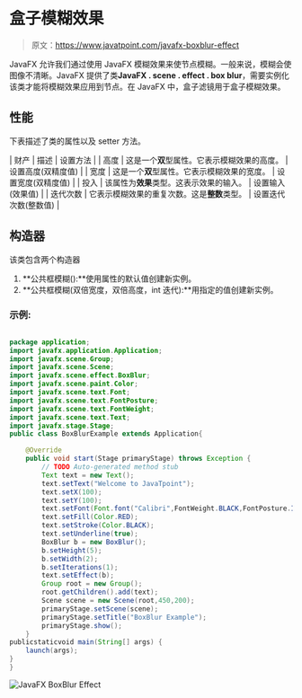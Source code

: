 # 盒子模糊效果

> 原文：<https://www.javatpoint.com/javafx-boxblur-effect>

JavaFX 允许我们通过使用 JavaFX 模糊效果来使节点模糊。一般来说，模糊会使图像不清晰。JavaFX 提供了类**JavaFX . scene . effect . box blur**，需要实例化该类才能将模糊效果应用到节点。在 JavaFX 中，盒子滤镜用于盒子模糊效果。

## 性能

下表描述了类的属性以及 setter 方法。

| 财产 | 描述 | 设置方法 |
| 高度 | 这是一个**双**型属性。它表示模糊效果的高度。 | 设置高度(双精度值) |
| 宽度 | 这是一个**双**型属性。它表示模糊效果的宽度。 | 设置宽度(双精度值) |
| 投入 | 该属性为**效果**类型。这表示效果的输入。 | 设置输入(效果值) |
| 迭代次数 | 它表示模糊效果的重复次数。这是**整数**类型。 | 设置迭代次数(整数值) |

## 构造器

该类包含两个构造器

1.  **公共框模糊():**使用属性的默认值创建新实例。
2.  **公共框模糊(双倍宽度，双倍高度，int 迭代):**用指定的值创建新实例。

### 示例:

```java

package application;
import javafx.application.Application;
import javafx.scene.Group;
import javafx.scene.Scene;
import javafx.scene.effect.BoxBlur;
import javafx.scene.paint.Color;
import javafx.scene.text.Font;
import javafx.scene.text.FontPosture;
import javafx.scene.text.FontWeight;
import javafx.scene.text.Text;
import javafx.stage.Stage;
public class BoxBlurExample extends Application{

	@Override
	public void start(Stage primaryStage) throws Exception {
		// TODO Auto-generated method stub
		Text text = new Text();
		text.setText("Welcome to JavaTpoint");
		text.setX(100);
		text.setY(100);
		text.setFont(Font.font("Calibri",FontWeight.BLACK,FontPosture.ITALIC,20));
		text.setFill(Color.RED);
		text.setStroke(Color.BLACK);
		text.setUnderline(true);
		BoxBlur b = new BoxBlur();
		b.setHeight(5);
		b.setWidth(2);
		b.setIterations(1);
		text.setEffect(b);
		Group root = new Group();
		root.getChildren().add(text);
		Scene scene = new Scene(root,450,200);
		primaryStage.setScene(scene);
		primaryStage.setTitle("BoxBlur Example");
		primaryStage.show();
	}
publicstaticvoid main(String[] args) {
	launch(args);
}
}

```

![JavaFX BoxBlur Effect](../img/230be7cbf6087ae11abafd3be7b41959.png)